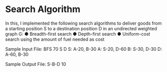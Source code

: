 # Search Algorithm
In this, I implemented the following search algorithms to deliver goods from a starting position S to a destination position D in an undirected weighted graph G:
● Breadth-first search
● Depth-first search
● Uniform-cost search using the amount of fuel needed as cost


Sample Input File:
     BFS
     70
     S
     D
     S: A-20, B-30
     A: S-20, D-60
     B: S-30, D-30
     D: A-60, B-30


Sample Output File:
     S-B-D 10
